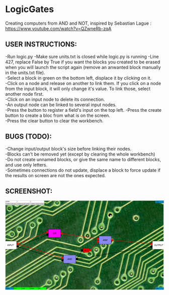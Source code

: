 # LogicGates
Creating computers from AND and NOT, inspired by Sebastian Lague : https://www.youtube.com/watch?v=QZwneRb-zqA

## USER INSTRUCTIONS:  
-Run logic.py
-Make sure units.txt is closed while logic.py is running
-Line 427, replace False by True if you want the blocks you created to be erased when you will launch the script again (remove an anwanted block manually in the units.txt file).  
-Select a block in green on the bottom left, displace it by clicking on it.   
-Click on a node and release on another to link them. If you click on a node from the input block, it will only change it's value. To link those, select another node first.  
-Click on an input node to delete its connection.  
-An output node can be linked to several input nodes.  
-Press the button to register a field's input on the top left. 
-Press the create button to create a bloc from what is on the screen.  
-Press the clear button to clear the workbench.   


## BUGS (TODO):  
-Change input/output block's size before linking their nodes.   
-Blocks can't be removed yet (except by clearing the whole workbench)  
-Do not create unnamed blocks, or give the same name to different blocks, and use only letters.     
-Sometimes connections do not update, displace a block to force update if the results on screen are not the ones expected.   

## SCREENSHOT:
![solarized palette](https://github.com/Yeb02/LogicGates/blob/main/screenshot.png)
